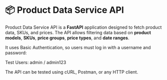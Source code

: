 # 📦 Product Data Service API  
Product Data Service API is a **FastAPI** application designed to fetch product data, SKUs, and prices. The API allows filtering data based on **product models**, **SKUs**, **price groups**, **price types**, and **date ranges**.  

It uses Basic Authentication, so users must log in with a username and password:

Test Users:
admin / admin123

The API can be tested using cURL, Postman, or any HTTP client.

